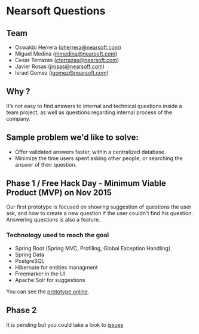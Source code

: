 # Nearsoft Questions

## Team
 - Oswaldo Herrera (oherrera@nearsoft.com)
 - Miguel Medina (mmedina@nearsoft.com)
 - Cesar Terrazas (cterrazas@nearsoft.com)
 - Javier Rosas (jrosas@nearsoft.com)
 - Israel Gomez (igomez@nearsoft.com)


## Why ?
It’s not easy to find answers to internal and technical questions inside a team project, as well as questions regarding internal process of the company.

## Sample problem we'd like to solve: 
 - Offer validated answers faster, within a centralized database.
 - Minimize the time users spent asking other people, or searching the answer of their question.
 
## Phase 1 / Free Hack Day - Minimum Viable Product (MVP) on Nov 2015
Our first prototype is focused on showing suggestion of questions the user ask, and how to create a new question if the user couldn't find his question.  Answering questions is also a feature.

### Technology used to reach the goal
 - Spring Boot (Spring MVC, Profiling, Global Exception Handling)
 - Spring Data
 - PostgreSQL
 - Hibernate for entities managment
 - Freemarker in the UI
 - Apache Solr for suggestions

You can see the [prototype online](https://protected-refuge-1912.herokuapp.com/).

## Phase 2
It is pending but you could take a look to [issues](https://github.com/wdonet/nsquestions/issues)



